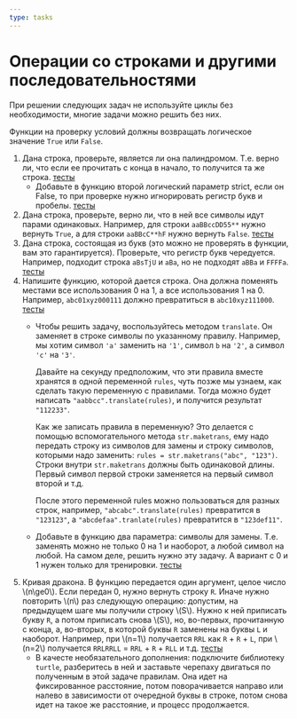 ```yaml
---
type: tasks
---
```


# Операции со строками и другими последовательностями

При решении следующих задач не используйте циклы без необходимости, многие задачи можно решить без них. 

Функции на проверку условий должны возвращать логическое значение `True` или `False`.

1. Дана строка, проверьте, является ли она палиндромом. Т.е. верно ли, что если ее прочитать с конца в начало, то получится та же строка. [тесты](test-system/tests/palindrome.json.gz)
    * Добавьте в функцию второй логический параметр strict, если он False, то при проверке нужно игнорировать регистр букв и пробелы. [тесты](test-system/tests/palindrome_strict.json.gz)
1. Дана строка, проверьте, верно ли, что в ней все символы идут парами одинаковых. Например, для строки `aaBBccDD55**` нужно вернуть `True`, а для строки `aaBBcC**hF` нужно вернуть `False`. [тесты](test-system/tests/symbol_pairs.json.gz)
1. Дана строка, состоящая из букв (это можно не проверять в функции, вам это гарантируется). Проверьте, что регистр букв чередуется.
Например, подходит строка `aBsTjU` и `aBa`, но не подходят `aBBa` и `FFFFa`. [тесты](test-system/tests/lower_upper.json.gz)
1. Напишите функцию, которой дается строка. Она должна поменять местами все использования 0 на 1, а все использования 1 на 0. Например,
`abc01xyz000111` должно превратиться в `abc10xyz111000`. [тесты](test-system/tests/exchange_01.json.gz)
    * Чтобы решить задачу, воспользуйтесь методом `translate`. Он заменяет в строке символы
    по указанному правилу. Например, мы хотим символ `'a'` заменить на `'1'`,
    символ `b` на `'2'`, а символ `'c'` на `'3'`.
    
        Давайте на секунду предположим, что эти правила
        вместе хранятся в одной переменной `rules`, чуть позже мы узнаем, как сделать такую переменную
        с правилами. Тогда можно будет написать `"aabbcc".translate(rules)`, и получится результат
        `"112233"`.
        
        Как же записать правила в переменную? Это делается с помощью вспомогательного метода
        `str.maketrans`, ему надо передать строку из символов для замены и строку символов, которыми
        надо заменить: `rules = str.maketrans("abc", "123")`. Строки внутри `str.maketrans` должны
        быть одинаковой длины. Первый символ первой строки заменяется на первый символ второй и т.д.
        
        После этого переменной rules можно пользоваться для разных строк, например,
        `"abcabc".translate(rules)` превратится в `"123123"`, а
        `"abcdefaa".tranlate(rules)` превратится в `"123def11"`.
    
    * Добавьте в функцию два параметра: символы для замены. Т.е. заменять можно не только 0 на 1 и наоборот, а любой символ на любой. На самом деле, решить нужно эту задачу. А вариант с 0 и 1 нужен только для тренировки. [тесты](test-system/tests/exchange_symbols.json.gz)
1. Кривая дракона. В функцию передается один аргумент, целое число \\(n\\ge0\\). Если передан 0, нужно вернуть строку `R`. Иначе нужно повторить \\(n\\) раз следующую операцию: допустим, на предыдущем шаге мы получили строку \\(S\\). Нужно к ней приписать букву `R`, а потом приписать снова \\(S\\), но, во-первых, прочитанную с конца, а, во-вторых, в которой буквы `R` заменены на буквы `L` и наоборот. Например, при \\(n=1\\) получается `RRL` как `R` + `R` + `L`, при \\(n=2\\) получается `RRLRRLL` = `RRL` + `R` + `RLL` и т.д. [тесты](test-system/tests/dragon_curve.json.gz)
    * В качесте необязательного дополнения: подключите библиотеку `turtle`, разберитесь в ней и заставьте черепаху двигаться по полученным в этой задаче правилам. Она идет на фиксированное расстояние, потом поворачивается направо или налево в зависимости от очередной буквы в строке, потом снова идет на такое же расстояние, и процесс продолжается.
